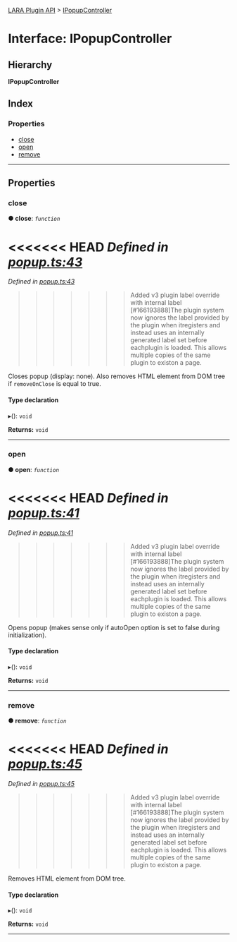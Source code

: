 [LARA Plugin API](../README.md) > [IPopupController](../interfaces/ipopupcontroller.md)

# Interface: IPopupController

## Hierarchy

**IPopupController**

## Index

### Properties

* [close](ipopupcontroller.md#close)
* [open](ipopupcontroller.md#open)
* [remove](ipopupcontroller.md#remove)

---

## Properties

<a id="close"></a>

###  close

**● close**: *`function`*

<<<<<<< HEAD
*Defined in [popup.ts:43](https://github.com/concord-consortium/lara/blob/7771e1f1/lara-typescript/src/plugin-api/popup.ts#L43)*
=======
*Defined in [popup.ts:43](https://github.com/concord-consortium/lara/blob/5ed958f8/lara-typescript/src/plugin-api/popup.ts#L43)*
>>>>>>> Added v3 plugin label override with internal label [#166193888]The plugin system now ignores the label provided by the plugin when itregisters and instead uses an internally generated label set before eachplugin is loaded.  This allows multiple copies of the same plugin to existon a page.

Closes popup (display: none). Also removes HTML element from DOM tree if `removeOnClose` is equal to true.

#### Type declaration
▸(): `void`

**Returns:** `void`

___
<a id="open"></a>

###  open

**● open**: *`function`*

<<<<<<< HEAD
*Defined in [popup.ts:41](https://github.com/concord-consortium/lara/blob/7771e1f1/lara-typescript/src/plugin-api/popup.ts#L41)*
=======
*Defined in [popup.ts:41](https://github.com/concord-consortium/lara/blob/5ed958f8/lara-typescript/src/plugin-api/popup.ts#L41)*
>>>>>>> Added v3 plugin label override with internal label [#166193888]The plugin system now ignores the label provided by the plugin when itregisters and instead uses an internally generated label set before eachplugin is loaded.  This allows multiple copies of the same plugin to existon a page.

Opens popup (makes sense only if autoOpen option is set to false during initialization).

#### Type declaration
▸(): `void`

**Returns:** `void`

___
<a id="remove"></a>

###  remove

**● remove**: *`function`*

<<<<<<< HEAD
*Defined in [popup.ts:45](https://github.com/concord-consortium/lara/blob/7771e1f1/lara-typescript/src/plugin-api/popup.ts#L45)*
=======
*Defined in [popup.ts:45](https://github.com/concord-consortium/lara/blob/5ed958f8/lara-typescript/src/plugin-api/popup.ts#L45)*
>>>>>>> Added v3 plugin label override with internal label [#166193888]The plugin system now ignores the label provided by the plugin when itregisters and instead uses an internally generated label set before eachplugin is loaded.  This allows multiple copies of the same plugin to existon a page.

Removes HTML element from DOM tree.

#### Type declaration
▸(): `void`

**Returns:** `void`

___

